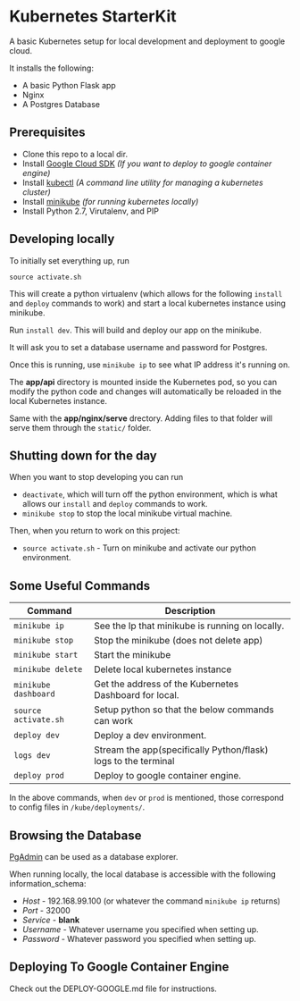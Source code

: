 # Kubernetes StarterKit
A basic Kubernetes setup for local development and deployment to google cloud.  

It installs the following:
  * A basic Python Flask app
  * Nginx
  * A Postgres Database

## Prerequisites

  * Clone this repo to a local dir.
  * Install [Google Cloud SDK](https://cloud.google.com/sdk/) _(If you want to deploy to google container engine)_
  * Install [kubectl](http://kubernetes.io/docs/user-guide/prereqs/) _(A command line utility for managing a kubernetes cluster)_
  * Install [minikube](https://github.com/kubernetes/minikube) _(for running kubernetes locally)_
  * Install Python 2.7, Virutalenv, and PIP


## Developing locally

To initially set everything up, run

`source activate.sh`

This will create a python virtualenv (which allows for the following `install` and `deploy` commands to work) and start a local kubernetes instance using minikube.

Run `install dev`.  This will build and deploy our app on the minikube.

It will ask you to set a database username and password for Postgres.

Once this is running, use `minikube ip` to see what IP address it's running on.

The __app/api__ directory is mounted inside the Kubernetes pod, so you can modify the python code and changes will automatically be reloaded in the local Kubernetes instance.

Same with the __app/nginx/serve__ drectory.  Adding files to that folder will serve them through the `static/` folder.

## Shutting down for the day

When you want to stop developing you can run

  * `deactivate`, which will turn off the python environment, which is what allows our `install` and `deploy` commands to work.  
  * `minikube stop` to stop the local minikube virtual machine.

Then, when you return to work on this project:

  * `source activate.sh` - Turn on minikube and activate our python environment.




## Some Useful Commands

Command                | Description
-----------------------|------------------
`minikube ip`          | See the Ip that minikube is running on locally.
`minikube stop`        | Stop the minikube (does not delete app)
`minikube start`       | Start the minikube
`minikube delete`      | Delete local kubernetes instance
`minikube dashboard`   | Get the address of the Kubernetes Dashboard for local.
`source activate.sh`   | Setup python so that the below commands can work
`deploy dev`           | Deploy a dev environment. 
`logs dev`             | Stream the app(specifically Python/flask) logs to the terminal
`deploy prod`          | Deploy to google container engine.

In the above commands, when `dev` or `prod` is mentioned, those correspond to config files in `/kube/deployments/`.


## Browsing the Database

[PgAdmin](https://www.pgadmin.org/) can be used as a database explorer.  

When running locally, the local database is accessible with the following information_schema:
 * _Host_ - 192.168.99.100 (or whatever the command `minikube ip` returns)
 * _Port_ - 32000
 * _Service_ - __blank__
 * _Username_ - Whatever username you specified when setting up.
 * _Password_ - Whatever password you specified when setting up.


## Deploying To Google Container Engine
Check out the DEPLOY-GOOGLE.md file for instructions.
